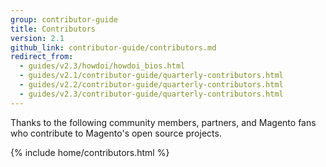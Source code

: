 ```yaml
---
group: contributor-guide
title: Contributors
version: 2.1
github_link: contributor-guide/contributors.md
redirect_from:
  - guides/v2.3/howdoi/howdoi_bios.html
  - guides/v2.1/contributor-guide/quarterly-contributors.html
  - guides/v2.2/contributor-guide/quarterly-contributors.html
  - guides/v2.3/contributor-guide/quarterly-contributors.html
---
```


Thanks to the following community members, partners, and Magento fans who contribute to Magento's open source projects.

{% include home/contributors.html %}
